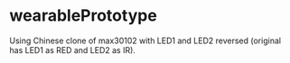 # wearablePrototype

Using Chinese clone of max30102 with LED1 and LED2 reversed (original has LED1 as RED and LED2 as IR).
